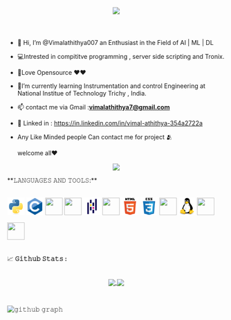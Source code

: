   <h1 align="center">
  <a href="https://git.io/typing-svg">
    <img src="https://readme-typing-svg.herokuapp.com/?color=62F7F3&size=25&lines=print(%22Vimalathithya007%22)">
  </a>
</h1>
<br/>

- 👋 Hi, I’m @Vimalathithya007 an Enthusiast  in the Field of AI | ML | DL  

-  💻Intrested in compititve programming , server side scripting and Tronix.
-  🔭Love Opensource ❤️❤️

-  📝I’m currently learning  Instrumentation and control Engineering at National Institue of Technology Trichy , India.

-  📫 contact me via Gmail :**vimalathithya7@gmail.com**  
-  🔗                Linked in : https://in.linkedin.com/in/vimal-athithya-354a2722a
                 
- Any Like Minded people Can contact me for project  🫂  

     welcome  all❤️
    
  
  
    
 <p align="center">
  <a>
    <img align="center" src="https://github-readme-streak-stats.herokuapp.com/?user=Vimalathithya007&theme=dark&hide_border=true"/>
  </a>
  
</p>
**𝙻𝙰𝙽𝙶𝚄𝙰𝙶𝙴𝚂 𝙰𝙽𝙳 𝚃𝙾𝙾𝙻𝚂:**  
<br/>
<br/>

<code><img height="40" width="40" src="https://raw.githubusercontent.com/devicons/devicon/master/icons/python/python-original.svg"></code>
<code><img height="40" width="40" src="https://raw.githubusercontent.com/devicons/devicon/master/icons/c/c-original.svg"></code>
<code><img height="40" width="40" src="https://www.vectorlogo.zone/logos/pytorch/pytorch-icon.svg"></code>
<code><img height="40" width="40" src="https://upload.wikimedia.org/wikipedia/commons/0/05/Scikit_learn_logo_small.svg"></code>
<code><img height="40" width="40" src="https://raw.githubusercontent.com/devicons/devicon/2ae2a900d2f041da66e950e4d48052658d850630/icons/pandas/pandas-original.svg"></code>
<code><img height="40" width="40" src="https://www.vectorlogo.zone/logos/opencv/opencv-icon.svg"></code>
<code><img height="40" width="40" src="https://raw.githubusercontent.com/devicons/devicon/master/icons/html5/html5-original-wordmark.svg"></code>
<code><img height="40" width="40" src="https://raw.githubusercontent.com/devicons/devicon/master/icons/css3/css3-original-wordmark.svg"></code>
<code><img height="40" width="40" src="https://user-images.githubusercontent.com/54509629/147372415-aff7664b-7179-4f24-a772-d7485c866412.png"></code>
<code><img height="40" width="40" src="https://raw.githubusercontent.com/devicons/devicon/master/icons/linux/linux-original.svg"></code>
<code><img height="40" width="40" src="https://www.vectorlogo.zone/logos/git-scm/git-scm-icon.svg"></code>

<code><img height="40" width="40" src="https://cdn.worldvectorlogo.com/logos/arduino-1.svg"></code>


<br/>

<summary>
  <g-emoji class="g-emoji" alias="chart_with_upwards_trend" fallback-src="https://github.githubassets.com/images/icons/emoji/unicode/1f4c8.png">📈</g-emoji>
  <strong>𝙶𝚒𝚝𝚑𝚞𝚋 𝚂𝚝𝚊𝚝𝚜 : </strong>
</summary>
<br>
<p align="center">
  <a href="https://github.com/Vimalathithya007">
    <img align="center" src="https://github-readme-stats.vercel.app/api?username=Vimalathithya007&show_icons=true&hide_border=true&title_color=94b4a4&amp&icon_color=FFFFFF&amp&text_color=FFFFFF&amp&bg_color=000000&count_private=true&include_all_commits=true"/>
  <a href="https://github.com/Vimalathithya007">
     <img align="center"  src="https://github-readme-stats.vercel.app/api/top-langs/?username=Vimalathithya007&text_color=FFFFFF&bg_color=000000&title_color=94b4a4&langs_count=15&layout=compact&hide_border=true" />
  </a>
</p>
<br>

 ![𝚐𝚒𝚝𝚑𝚞𝚋 𝚐𝚛𝚊𝚙𝚑](https://activity-graph.herokuapp.com/graph?username=Vimalathithya007&theme=react-dark&hide_border=true&area=true) 


  
  <br/>
  

  

<!---
Vimalathithya007/Vimalathithya007 is a ✨ special ✨ repository because its `README.md` (this file) appears on your GitHub profile.
You can click the Preview link to take a look at your changes.
--->
